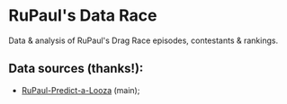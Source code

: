# RuPaul's Data Race 
Data & analysis of RuPaul's Drag Race episodes, contestants  &amp; rankings.

## Data sources (thanks!):
- [RuPaul-Predict-a-Looza](https://shiraamitchell.github.io/rpdr) (main);